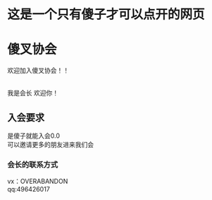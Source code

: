 <head>
   <title>这是我做的第一个网页</title>
</head>
<body>
<!--标题标签-->
<h1>这是一个只有傻子才可以点开的网页</h1>
<h1>傻叉协会</h1>
<p>欢迎加入傻叉协会！！</p>
<br/>我是会长 欢迎你！
<h2>入会要求</h2>
是傻子就能入会0.0
<br>可以邀请更多的朋友进来我们会
<h3>会长的联系方式</h3>
vx：OVERABANDON
<br>qq:496426017
</body>
</html>
